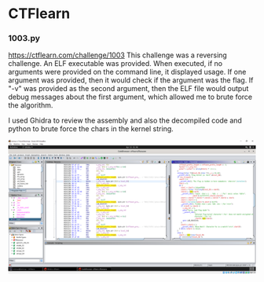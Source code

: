 # CTFlearn
### 1003.py
https://ctflearn.com/challenge/1003
This challenge was a reversing challenge.  An ELF executable was provided.  When executed, if no arguments were provided on the command line, it displayed usage.  If one argument was provided, then it would check if the argument was the flag.  If "-v" was provided as the second argument, then the ELF file would output debug messages about the first argument, which allowed me to brute force the algorithm.

I used Ghidra to review the assembly and also the decompiled code and python to brute force the chars in the kernel string.

![alt text](https://github.com/jaemsz/CTFlearn/blob/main/1003.png?raw=true)
